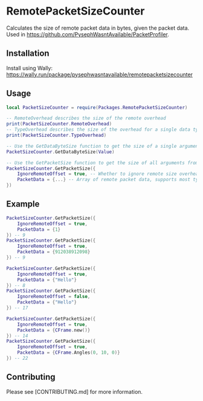 # RemotePacketSizeCounter
Calculates the size of remote packet data in bytes, given the packet data.
Used in https://github.com/PysephWasntAvailable/PacketProfiler.

## Installation
Install using Wally:
https://wally.run/package/pysephwasntavailable/remotepacketsizecounter

## Usage
```lua
local PacketSizeCounter = require(Packages.RemotePacketSizeCounter)

-- RemoteOverhead describes the size of the remote overhead
print(PacketSizeCounter.RemoteOverhead)
-- TypeOverhead describes the size of the overhead for a single data type
print(PacketSizeCounter.TypeOverhead)

-- Use the GetDataByteSize function to get the size of a single argument from a remote
PacketSizeCounter.GetDataByteSize(Value)

-- Use the GetPacketSize function to get the size of all arguments from a remote
PacketSizeCounter.GetPacketSize({
	IgnoreRemoteOffset = true, -- Whether to ignore remote size overhead
	PacketData = {...} -- Array of remote packet data, supports most types
})
```

## Example
```lua
PacketSizeCounter.GetPacketSize({
	IgnoreRemoteOffset = true,
	PacketData = {1}
}) -- 9
PacketSizeCounter.GetPacketSize({
	IgnoreRemoteOffset = true,
	PacketData = {912038912098}
}) -- 9

PacketSizeCounter.GetPacketSize({
	IgnoreRemoteOffset = true,
	PacketData = {"Hello"}
}) -- 8
PacketSizeCounter.GetPacketSize({
	IgnoreRemoteOffset = false,
	PacketData = {"Hello"}
}) -- 17

PacketSizeCounter.GetPacketSize({
	IgnoreRemoteOffset = true,
	PacketData = {CFrame.new()}
}) -- 14
PacketSizeCounter.GetPacketSize({
	IgnoreRemoteOffset = true,
	PacketData = {CFrame.Angles(0, 10, 0)}
}) -- 22
```

## Contributing
Please see [CONTRIBUTING.md] for more information.